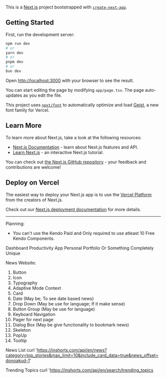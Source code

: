 This is a [Next.js](https://nextjs.org) project bootstrapped with [`create-next-app`](https://nextjs.org/docs/app/api-reference/cli/create-next-app).

## Getting Started

First, run the development server:

```bash
npm run dev
# or
yarn dev
# or
pnpm dev
# or
bun dev
```

Open [http://localhost:3000](http://localhost:3000) with your browser to see the result.

You can start editing the page by modifying `app/page.tsx`. The page auto-updates as you edit the file.

This project uses [`next/font`](https://nextjs.org/docs/app/building-your-application/optimizing/fonts) to automatically optimize and load [Geist](https://vercel.com/font), a new font family for Vercel.

## Learn More

To learn more about Next.js, take a look at the following resources:

- [Next.js Documentation](https://nextjs.org/docs) - learn about Next.js features and API.
- [Learn Next.js](https://nextjs.org/learn) - an interactive Next.js tutorial.

You can check out [the Next.js GitHub repository](https://github.com/vercel/next.js) - your feedback and contributions are welcome!

## Deploy on Vercel

The easiest way to deploy your Next.js app is to use the [Vercel Platform](https://vercel.com/new?utm_medium=default-template&filter=next.js&utm_source=create-next-app&utm_campaign=create-next-app-readme) from the creators of Next.js.

Check out our [Next.js deployment documentation](https://nextjs.org/docs/app/building-your-application/deploying) for more details.



---------

Planning:

- You can't use the Kendo Paid and Only required to use atleast 10 Free Kendo Components.

Dashboard
Productivity App
Personal Portfolio
Or Something Completely Unique


News Website:
1. Button
2. Icon
3. Typography
4. Adaptive Mode Context
5. Card
6. Date (May be; To see date based news)
7. Drop Down (May be use for language; If it make sense)
8. Button Group (May be use for language)
9. Keyboard Navigation
10. Pager for next page
11. Dialog Box (May be give functionality to bookmark news)
12. Skeleton
13. PopUp
14. Tooltip




News List
curl 'https://inshorts.com/api/en/news?category=top_stories&max_limit=10&include_card_data=true&news_offset=donoakud-1'


Trending Topics
curl 'https://inshorts.com/api/en/search/trending_topics